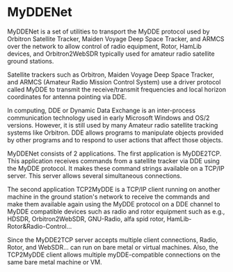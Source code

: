 # MyDDENet
MyDDENet is a set of utilities to transport the MyDDE protocol used by Orbitron Satellite Tracker, Maiden Voyage Deep Space Tracker, and ARMCS over the network to allow control of radio equipment, Rotor, HamLib devices, and Orbitron2WebSDR typically used for amateur radio satellite ground stations.

Satellite trackers such as Orbitron, Maiden Voyage Deep Space Tracker, and ARMCS (Amateur Radio Mission Control System) use a driver protocol called MyDDE to transmit the receive/transmit frequencies and local horizon coordinates for antenna pointing via DDE. 

In computing, DDE or Dynamic Data Exchange is an inter-process communication technology used in early Microsoft Windows and OS/2 versions. However, it is still used by many Amateur radio satellite tracking systems like Orbitron. DDE allows programs to manipulate objects provided by other programs and to respond to user actions that affect those objects. 

MyDDENet consists of 2 applications. The first application is MyDDE2TCP. This application receives commands from a satellite tracker via DDE using the MyDDE protocol. It makes these command strings available on a TCP/IP server. This server allows several simultaneous connections.

The second application TCP2MyDDE is a TCP/IP client running on another machine in the ground station's network to receive the commands and make them available again using the MyDDE protocol on a DDE channel to MyDDE compatible devices such as radio and rotor equipment such as e.g., HDSDR, Orbitron2WebSDR, GNU-Radio, alfa spid rotor, HamLib-Rotor&Radio-Control...

Since the MyDDE2TCP server accepts multiple client connections, Radio, Rotor, and WebSDR... can run on bare metal or virtual machines. Also, the TCP2MyDDE client allows multiple myDDE-compatible connections on the same bare metal machine or VM.

